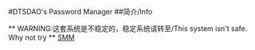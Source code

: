 #DTSDAO's Password Manager
##简介/Info

** WARNING:这套系统是不稳定的，稳定系统请转至/This system isn't safe. Why not try ** [SMM](https://github.com/dtsdao/SMM)
